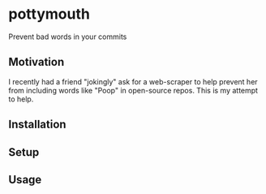 # pottymouth
Prevent bad words in your commits

## Motivation
I recently had a friend "jokingly" ask for a web-scraper to help prevent her from including words like "Poop" in open-source repos.  This is my attempt to help.

## Installation

## Setup

## Usage
